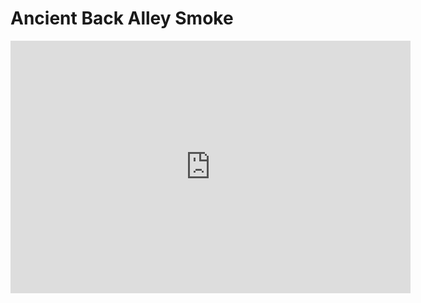 # Ancient Back Alley Smoke
<iframe src='https://gfycat.com/ifr/ShockingHilariousBarnowl' frameborder='0' scrolling='no' allowfullscreen width='640' height='404'></iframe>